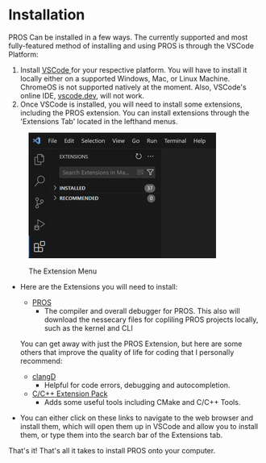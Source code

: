 # Installation

PROS Can be installed in a few ways. The currently supported and most fully-featured method of installing and using PROS is through the VSCode Platform:

1. Install [VSCode ](https://code.visualstudio.com/)for your respective platform. You will have to install it locally either on a supported Windows, Mac, or Linux Machine. ChromeOS is not supported natively at the moment. Also, VSCode's online IDE, [vscode.dev](https://vscode.dev), will not work.
2. Once VSCode is installed, you will need to install some extensions, including the PROS extension. You can install extensions through the 'Extensions Tab' located in the lefthand menus.

<div align="left">

<figure><img src="../../.gitbook/assets/image (1).png" alt="" width="372"><figcaption><p>The Extension Menu</p></figcaption></figure>

</div>

*   Here are the Extensions you will need to install:

    * [PROS](https://marketplace.visualstudio.com/items?itemName=sigbots.pros)
      * The compiler and overall debugger for PROS. This also will download the nessecary files for copliling PROS projects locally, such as the kernel and CLI

    You can get away with just the PROS Extension, but here are some others that improve the quality of life for coding that I personally recommend:

    * [clangD](https://marketplace.visualstudio.com/items?itemName=llvm-vs-code-extensions.vscode-clangd)
      * Helpful for code errors, debugging and autocompletion.
    * [C/C++ Extension Pack](https://marketplace.visualstudio.com/items?itemName=ms-vscode.cpptools-extension-pack)
      * Adds some useful tools including CMake and C/C++ Tools.


* You can either click on these links to navigate to the web browser and install them, which will open them up in VSCode and allow you to install them, or type them into the search bar of the Extensions tab.

That's it! That's all it takes to install PROS onto your computer.

